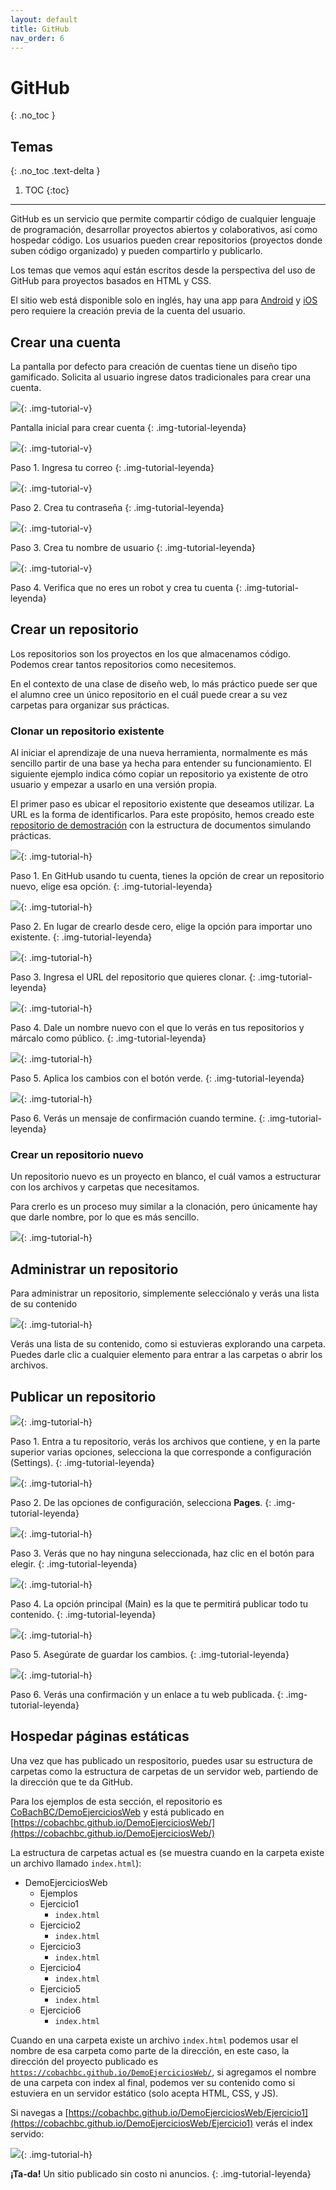 ```yaml
---
layout: default
title: GitHub
nav_order: 6
---
```


# GitHub
{: .no_toc }

## Temas
{: .no_toc .text-delta }

1. TOC
{:toc}

---

GitHub es un servicio que permite compartir código de cualquier lenguaje de programación, desarrollar proyectos abiertos y colaborativos, así como hospedar código. Los usuarios pueden crear repositorios (proyectos donde suben código organizado) y pueden compartirlo y publicarlo.

Los temas que vemos aquí están escritos desde la perspectiva del uso de GitHub para proyectos basados en HTML y CSS.

El sitio web está disponible solo en inglés, hay una app para [Android](https://play.google.com/store/apps/details?id=com.github.android) y [iOS](https://apps.apple.com/app/github/id1477376905?ls=1) pero requiere la creación previa de la cuenta del usuario.

## Crear una cuenta

La pantalla por defecto para creación de cuentas tiene un diseño tipo gamificado. Solicita al usuario ingrese datos tradicionales para crear una cuenta.

![](/assets/images/github-crear-cuenta-01.png){: .img-tutorial-v}

Pantalla inicial para crear cuenta
{: .img-tutorial-leyenda}

![](/assets/images/github-crear-cuenta-02.png){: .img-tutorial-v}

Paso 1. Ingresa tu correo
{: .img-tutorial-leyenda}

![](/assets/images/github-crear-cuenta-03.png){: .img-tutorial-v}

Paso 2. Crea tu contraseña
{: .img-tutorial-leyenda}

![](/assets/images/github-crear-cuenta-04.png){: .img-tutorial-v}

Paso 3. Crea tu nombre de usuario
{: .img-tutorial-leyenda}

![](/assets/images/github-crear-cuenta-05.png){: .img-tutorial-v}

Paso 4. Verifica que no eres un robot y crea tu cuenta
{: .img-tutorial-leyenda}

## Crear un repositorio

Los repositorios son los proyectos en los que almacenamos código. Podemos crear tantos repositorios como necesitemos.

En el contexto de una clase de diseño web, lo más práctico puede ser que el alumno cree un único repositorio en el cuál puede crear a su vez carpetas para organizar sus prácticas. 

### Clonar un repositorio existente

Al iniciar el aprendizaje de una nueva herramienta, normalmente es más sencillo partir de una base ya hecha para entender su funcionamiento. El siguiente ejemplo indica cómo copiar un repositorio ya existente de otro usuario y empezar a usarlo en una versión propia.

El primer paso es ubicar el repositorio existente que deseamos utilizar. La URL es la forma de identificarlos. Para este propósito, hemos creado este [repositorio de demostración](https://github.com/CoBachBC/DemoEjerciciosWeb) con la estructura de documentos simulando prácticas.

![](/assets/images/github-clonar-repo-01.jpg){: .img-tutorial-h}

Paso 1. En GitHub usando tu cuenta, tienes la opción de crear un repositorio nuevo, elige esa opción.
{: .img-tutorial-leyenda}

![](/assets/images/github-clonar-repo-02.jpg){: .img-tutorial-h}

Paso 2. En lugar de crearlo desde cero, elige la opción para importar uno existente.
{: .img-tutorial-leyenda}

![](/assets/images/github-clonar-repo-03.jpg){: .img-tutorial-h}

Paso 3. Ingresa el URL del repositorio  que quieres clonar.
{: .img-tutorial-leyenda}

![](/assets/images/github-clonar-repo-04.jpg){: .img-tutorial-h}

Paso 4. Dale un nombre nuevo con el que lo verás en tus repositorios y márcalo como público.
{: .img-tutorial-leyenda}

![](/assets/images/github-clonar-repo-05.jpg){: .img-tutorial-h}

Paso 5. Aplica los cambios con el botón verde.
{: .img-tutorial-leyenda}

![](/assets/images/github-clonar-repo-06.jpg){: .img-tutorial-h}

Paso 6. Verás un mensaje de confirmación cuando termine.
{: .img-tutorial-leyenda}


### Crear un repositorio nuevo

Un repositorio nuevo es un proyecto en blanco, el cuál vamos a estructurar con los archivos y carpetas que necesitamos.

Para crerlo es un proceso muy similar a la clonación, pero únicamente hay que darle nombre, por lo que es más sencillo.

![](/assets/images/github-crear-repo-01.jpg){: .img-tutorial-h}

## Administrar un repositorio

Para administrar un repositorio, simplemente selecciónalo y verás una lista de su contenido

![](/assets/images/github-administrar-repo-01.jpg){: .img-tutorial-h}

Verás una lista de su contenido, como si estuvieras explorando una carpeta. Puedes darle clic a cualquier elemento para entrar a las carpetas o abrir los archivos.

## Publicar un repositorio

![](/assets/images/github-publicar-repo-01.jpg){: .img-tutorial-h}

Paso 1. Entra a tu repositorio, verás los archivos que contiene, y en la parte superior varias opciones, selecciona la que corresponde a configuración (Settings).
{: .img-tutorial-leyenda}


![](/assets/images/github-publicar-repo-02.jpg){: .img-tutorial-h}

Paso 2. De las opciones de configuración, selecciona <strong>Pages</strong>.
{: .img-tutorial-leyenda}


![](/assets/images/github-publicar-repo-03.jpg){: .img-tutorial-h}

Paso 3. Verás que no hay ninguna seleccionada, haz clic en el botón para elegir.
{: .img-tutorial-leyenda}


![](/assets/images/github-publicar-repo-04.jpg){: .img-tutorial-h}

Paso 4. La opción principal (Main) es la que te permitirá publicar todo tu contenido.
{: .img-tutorial-leyenda}


![](/assets/images/github-publicar-repo-05.jpg){: .img-tutorial-h}

Paso 5. Asegúrate de guardar los cambios.
{: .img-tutorial-leyenda}


![](/assets/images/github-publicar-repo-06.jpg){: .img-tutorial-h}

Paso 6. Verás una confirmación y un enlace a tu web publicada.
{: .img-tutorial-leyenda}

## Hospedar páginas estáticas

Una vez que has publicado un respositorio, puedes usar su estructura de carpetas como la estructura de carpetas de un servidor web, partiendo de la dirección que te da GitHub.

Para los ejemplos de esta sección, el repositorio es [CoBachBC/DemoEjerciciosWeb](https://github.com/CoBachBC/DemoEjerciciosWeb) y está publicado en [https://cobachbc.github.io/DemoEjerciciosWeb/](https://cobachbc.github.io/DemoEjerciciosWeb/)

La estructura de carpetas actual es (se muestra cuando en la carpeta existe un archivo llamado <code>index.html</code>):

- DemoEjerciciosWeb
    - Ejemplos
    - Ejercicio1
        - <code>index.html</code>
    - Ejercicio2
        - <code>index.html</code>
    - Ejercicio3
        - <code>index.html</code>
    - Ejercicio4
        - <code>index.html</code>
    - Ejercicio5
        - <code>index.html</code>
    - Ejercicio6
        - <code>index.html</code>

Cuando en una carpeta existe un archivo <code>index.html</code> podemos usar el nombre de esa carpeta como parte de la dirección, en este caso, la dirección del proyecto publicado es <code>https://cobachbc.github.io/DemoEjerciciosWeb/</code>, si agregamos el nombre de una carpeta con index al final, podemos ver su contenido como si estuviera en un servidor estático (solo acepta HTML, CSS, y JS).

Si navegas a [https://cobachbc.github.io/DemoEjerciciosWeb/Ejercicio1](https://cobachbc.github.io/DemoEjerciciosWeb/Ejercicio1) verás el index servido:

![](/assets/images/github-hospedar-web.01.png){: .img-tutorial-h}

**¡Ta-da!** Un sitio publicado sin costo ni anuncios.
{: .img-tutorial-leyenda}

